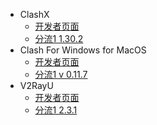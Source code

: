 * ClashX
	* [开发者页面](https://github.com/yichengchen/clashX/releases)
	* [分流1 1.30.2](https://cdn.jsdelivr.net/gh/LeiJun-ASNebula/ASNebula_DOC@download/MacOS/ClashX/1.30.2/ClashX.dmg)
* Clash For Windows for MacOS
	* [开发者页面](https://github.com/Fndroid/clash_for_windows_pkg/releases)
	* [分流1 v 0.11.7](https://github.com/Fndroid/clash_for_windows_pkg/releases/download/0.11.7/Clash.for.Windows-0.11.7.dmg)
* V2RayU
	* [开发者页面](https://github.com/yanue/V2rayU/releases)
	* [分流1 2.3.1](https://github.com/LeiJun-ASNebula/ASNebula_DOC/raw/download/MacOS/V2RayU/2.3.1/V2rayU.dmg)
